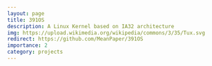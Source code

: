 ```yaml
---
layout: page
title: 391OS
description: A Linux Kernel based on IA32 architecture
img: https://upload.wikimedia.org/wikipedia/commons/3/35/Tux.svg
redirect: https://github.com/MeanPaper/391OS
importance: 2
category: projects
---
```

